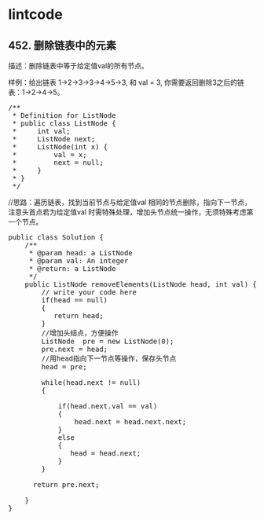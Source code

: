 # lintcode #
## 452. 删除链表中的元素 ##

描述：删除链表中等于给定值val的所有节点。

样例：给出链表 1->2->3->3->4->5->3, 和 val = 3, 你需要返回删除3之后的链表：1->2->4->5。
<pre>
/**
 * Definition for ListNode
 * public class ListNode {
 *     int val;
 *     ListNode next;
 *     ListNode(int x) {
 *         val = x;
 *         next = null;
 *     }
 * }
 */</pre>

//思路：遍历链表，找到当前节点与给定值val 相同的节点删除，指向下一节点，注意头首点若为给定值val 时需特殊处理，增加头节点统一操作，无须特殊考虑第一个节点。

<pre>
public class Solution {
    /**
     * @param head: a ListNode
     * @param val: An integer
     * @return: a ListNode
     */
    public ListNode removeElements(ListNode head, int val) {
        // write your code here
        if(head == null)
        {
           return head;
        }
        //增加头结点，方便操作
        ListNode  pre = new ListNode(0);
        pre.next = head;
        //用head指向下一节点等操作，保存头节点
        head = pre;

        while(head.next != null)
        {
            
            if(head.next.val == val)
            {
                head.next = head.next.next;
            }
            else
            {
               head = head.next;
            }
        }
        
      return pre.next;

    }
}</pre>
